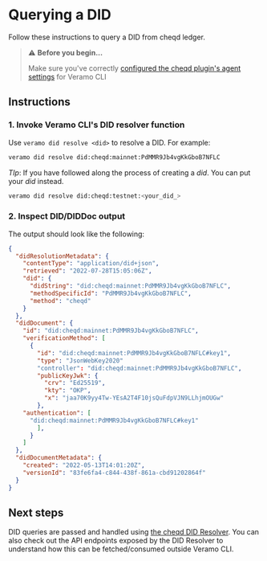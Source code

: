 # Querying a DID

Follow these instructions to query a DID from cheqd ledger.

> ⚠️ **Before you begin...**
>
> Make sure you've correctly [configured the cheqd plugin's agent settings](../setup/) for Veramo CLI

## Instructions

### 1. Invoke Veramo CLI's DID resolver function

Use `veramo did resolve <did>` to resolve a DID. For example:

```bash
veramo did resolve did:cheqd:mainnet:PdMMR9Jb4vgKkGboB7NFLC
```

_TIp_: If you have followed along the process of creating a _did_. You can put your _did_ instead.

```bash
veramo did resolve did:cheqd:testnet:<your_did_>
```

### 2. Inspect DID/DIDDoc output

The output should look like the following:

```json
{
  "didResolutionMetadata": {
    "contentType": "application/did+json",
    "retrieved": "2022-07-28T15:05:06Z",
    "did": {
      "didString": "did:cheqd:mainnet:PdMMR9Jb4vgKkGboB7NFLC",
      "methodSpecificId": "PdMMR9Jb4vgKkGboB7NFLC",
      "method": "cheqd"
    }
  },
  "didDocument": {
    "id": "did:cheqd:mainnet:PdMMR9Jb4vgKkGboB7NFLC",
    "verificationMethod": [
      {
        "id": "did:cheqd:mainnet:PdMMR9Jb4vgKkGboB7NFLC#key1",
        "type": "JsonWebKey2020"
        "controller": "did:cheqd:mainnet:PdMMR9Jb4vgKkGboB7NFLC",
        "publicKeyJwk": {
          "crv": "Ed25519",
          "kty": "OKP",
          "x": "jaa70K9yy4Tw-YEsA2T4F10jsQuFdpVJN9LLhjmOUGw"
        },
    "authentication": [
      "did:cheqd:mainnet:PdMMR9Jb4vgKkGboB7NFLC#key1"
        ],
      }
    ]
  },
  "didDocumentMetadata": {
    "created": "2022-05-13T14:01:20Z",
    "versionId": "83fe6fa4-c844-438f-861a-cbd91202864f"
  }
}
```

## Next steps

DID queries are passed and handled using [the cheqd DID Resolver](../../../advanced-features-and-alternatives/did-resolver/). You can also check out the API endpoints exposed by the DID Resolver to understand how this can be fetched/consumed outside Veramo CLI.
